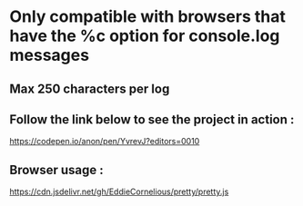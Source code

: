 # Only compatible with browsers that have the %c option for console.log messages

## Max 250 characters per log

## Follow the link below to see the project in action :
https://codepen.io/anon/pen/YvrevJ?editors=0010

## Browser usage :
https://cdn.jsdelivr.net/gh/EddieCornelious/pretty/pretty.js